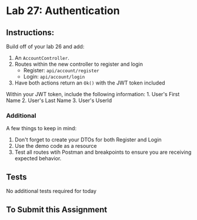 # Lab 27: Authentication


## Instructions:

Build off of your lab 26 and add:
1. An `AccountController`.
2. Routes within the new controller to register and login
	- Register: `api/account/register`
	- Login: `api/account/login`
3. Have both actions return an `Ok()` with the JWT token included

Within your JWT token, include the following information:
	1. User's First Name
	2. User's Last Name
	3. User's UserId

### Additional

A few things to keep in mind:
1. Don't forget to create your DTOs for both Register and Login
2. Use the demo code as a resource
3. Test all routes wtih Postman and breakpoints to ensure you are receiving expected behavior. 

## Tests

No additional tests required for today


## To Submit this Assignment

